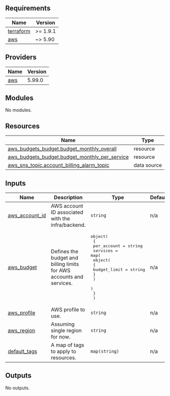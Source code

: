 <!-- BEGIN_TF_DOCS -->
## Requirements

| Name | Version |
|------|---------|
| <a name="requirement_terraform"></a> [terraform](#requirement\_terraform) | >= 1.9.1 |
| <a name="requirement_aws"></a> [aws](#requirement\_aws) | ~> 5.90 |

## Providers

| Name | Version |
|------|---------|
| <a name="provider_aws"></a> [aws](#provider\_aws) | 5.99.0 |

## Modules

No modules.

## Resources

| Name | Type |
|------|------|
| [aws_budgets_budget.budget_monthly_overall](https://registry.terraform.io/providers/hashicorp/aws/latest/docs/resources/budgets_budget) | resource |
| [aws_budgets_budget.budget_monthly_per_service](https://registry.terraform.io/providers/hashicorp/aws/latest/docs/resources/budgets_budget) | resource |
| [aws_sns_topic.account_billing_alarm_topic](https://registry.terraform.io/providers/hashicorp/aws/latest/docs/data-sources/sns_topic) | data source |

## Inputs

| Name | Description | Type | Default | Required |
|------|-------------|------|---------|:--------:|
| <a name="input_aws_account_id"></a> [aws\_account\_id](#input\_aws\_account\_id) | AWS account ID associated with the infra/backend. | `string` | n/a | yes |
| <a name="input_aws_budget"></a> [aws\_budget](#input\_aws\_budget) | Defines the budget and billing limits for AWS accounts and services. | <pre>object(<br/>    {<br/>      per_account = string<br/>      services = map(<br/>        object(<br/>          {<br/>            budget_limit = string<br/>          }<br/>        )<br/>      )<br/>    }<br/>  )</pre> | n/a | yes |
| <a name="input_aws_profile"></a> [aws\_profile](#input\_aws\_profile) | AWS profile to use. | `string` | n/a | yes |
| <a name="input_aws_region"></a> [aws\_region](#input\_aws\_region) | Assuming single region for now. | `string` | n/a | yes |
| <a name="input_default_tags"></a> [default\_tags](#input\_default\_tags) | A map of tags to apply to resources. | `map(string)` | n/a | yes |

## Outputs

No outputs.
<!-- END_TF_DOCS -->
